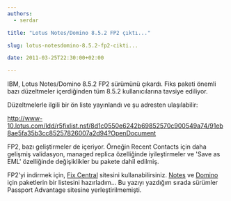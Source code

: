 ```yaml
---
authors:
  - serdar

title: "Lotus Notes/Domino 8.5.2 FP2 çıktı..."

slug: lotus-notesdomino-8.5.2-fp2-cikti...

date: 2011-03-25T22:30:00+02:00

---
```


IBM, Lotus Notes/Domino 8.5.2 FP2 sürümünü çıkardı. Fiks paketi önemli bazı düzeltmeler içerdiğinden tüm 8.5.2 kullanıcılarına tavsiye ediliyor.
<!-- more -->
Düzeltmelerle ilgili bir ön liste yayınlandı ve şu adresten ulaşılabilir:

<http://www-10.lotus.com/ldd/r5fixlist.nsf/8d1c0550e6242b69852570c900549a74/91eb8ae5fa35b3cc85257826007a2d94?OpenDocument>

FP2, bazı geliştirmeler de içeriyor. Örneğin Recent Contacts için daha gelişmiş validasyon, managed replica özelliğinde iyileştirmeler ve 'Save as EML' özelliğinde değişiklikler bu pakete dahil edilmiş.

FP2'yi indirmek için, [Fix Central](http://www-933.ibm.com/support/fixcentral/) sitesini kullanabilirsiniz. [Notes](http://www-933.ibm.com/support/fixcentral/swg/quickorder?parent=ibm~Lotus&product=ibm/Lotus/Lotus+Notes&release=8.5.2.0&platform=All&function=recommended&source=fc) ve [Domino](http://www-933.ibm.com/support/fixcentral/swg/quickorder?parent=ibm~Lotus&product=ibm/Lotus/Lotus+Domino&release=8.5.2.0&platform=Windows&function=all&source=fc) için paketlerin bir listesini hazırladım... Bu yazıyı yazdığım sırada sürümler Passport Advantage sitesine yerleştirilmemişti.
